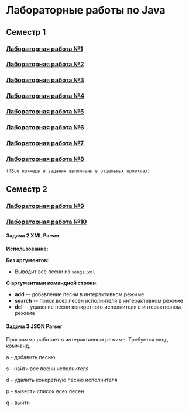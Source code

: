 # Лабораторные работы по Java

## Семестр 1
### [Лабораторная работа №1](https://github.com/AMaslyakov/LabsJava/tree/main/src/lr1)
### [Лабораторная работа №2](https://github.com/AMaslyakov/LabsJava/tree/main/src/lr2)
### [Лабораторная работа №3](https://github.com/AMaslyakov/LabsJava/tree/main/src/lr3)
### [Лабораторная работа №4](https://github.com/AMaslyakov/LabsJava/tree/main/src/lr4)
### [Лабораторная работа №5](https://github.com/AMaslyakov/LabsJava/tree/main/src/lr5)
### [Лабораторная работа №6](https://github.com/AMaslyakov/LabsJava/tree/main/src/lr6)
### [Лабораторная работа №7](https://github.com/AMaslyakov/LabsJava/tree/main/src/lr7)
### [Лабораторная работа №8](https://github.com/AMaslyakov/LabsJava/tree/main/src/lr8)
    (!Все примеры и задания выполнены в отдельных проектах)

## Семестр 2
### [Лабораторная работа №9](https://github.com/AMaslyakov/LabsJava/tree/main/src/lr9)
### [Лабораторная работа №10](https://github.com/AMaslyakov/LabsJava/tree/main/src/lr10)
#### Задача 2  XML Parser

**Использование:**

**Без аргументов:**
- Выводит все песни из `songs.xml`

**С аргументами командной строки:**
- **add** -- добавление песни в интерактивном режиме
- **search** -- поиск всех песен исполнителя в интерактивном режиме
- **del** -- удаление песни конкретного исполнителя в интерактивном режиме

#### Задача 3 JSON Parser

Программа работает в интерактивном режиме.
Требуется ввод комманд.

a - добавить песню

s - найти все песни исполнителя

d - удалить конкретную песню исполнителя

p - вывести список всех песен

q - выйти


